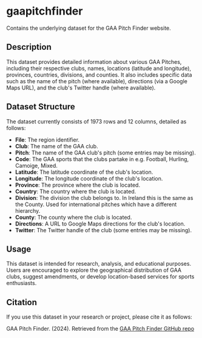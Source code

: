 # gaapitchfinder
Contains the underlying dataset for the GAA Pitch Finder website.

## Description
This dataset provides detailed information about various GAA Pitches, including their respective clubs, names, locations (latitude and longitude), provinces, countries, divisions, and counties. It also includes specific data such as the name of the pitch (where available), directions (via a Google Maps URL), and the club's Twitter handle (where available).

## Dataset Structure
The dataset currently consists of 1973 rows and 12 columns, detailed as follows:

- **File**: The region identifier.
- **Club**: The name of the GAA club.
- **Pitch**: The name of the GAA club's pitch (some entries may be missing).
- **Code**: The GAA sports that the clubs partake in e.g. Football, Hurling, Camoige, Mixed.
- **Latitude**: The latitude coordinate of the club's location.
- **Longitude**: The longitude coordinate of the club's location.
- **Province**: The province where the club is located.
- **Country**: The country where the club is located.
- **Division**: The division the club belongs to. In Ireland this is the same as the County. Used for international pitches which have a different hierarchy.
- **County**: The county where the club is located.
- **Directions**: A URL to Google Maps directions for the club's location.
- **Twitter**: The Twitter handle of the club (some entries may be missing).

## Usage
This dataset is intended for research, analysis, and educational purposes. Users are encouraged to explore the geographical distribution of GAA clubs, suggest amendments, or develop location-based services for sports enthusiasts.

## Citation
If you use this dataset in your research or project, please cite it as follows:

GAA Pitch Finder. (2024). Retrieved from the [GAA Pitch Finder GitHub repo](https://github.com/ryanmcg2203/gaapitchfinder)



